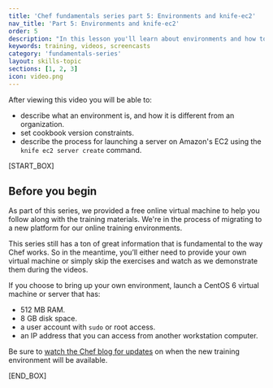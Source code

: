```yaml
---
title: 'Chef fundamentals series part 5: Environments and knife-ec2'
nav_title: 'Part 5: Environments and knife-ec2'
order: 5
description: "In this lesson you'll learn about environments and how to use Chef to launch a server on Amazon EC2."
keywords: training, videos, screencasts
category: 'fundamentals-series'
layout: skills-topic
sections: [1, 2, 3]
icon: video.png
---
```

After viewing this video you will be able to:

* describe what an environment is, and how it is different from an organization.
* set cookbook version constraints.
* describe the process for launching a server on Amazon's EC2 using the `knife ec2 server create` command.

[START_BOX]

## Before you begin

As part of this series, we provided a free online virtual machine to help you follow along with the training materials. We're in the process of migrating to a new platform for our online training environments.

This series still has a ton of great information that is fundamental to the way Chef works. So in the meantime, you’ll either need to provide your own virtual machine or simply skip the exercises and watch as we demonstrate them during the videos.

If you choose to bring up your own environment, launch a CentOS 6 virtual machine or server that has:

* 512 MB RAM.
* 8 GB disk space.
* a user account with `sudo` or root access.
* an IP address that you can access from another workstation computer.

Be sure to [watch the Chef blog for updates](http://blog.chef.io) on when the new training environment will be available.

[END_BOX]

[spring-fund-week-1]: /skills/fundamentals-series-week-1
[spring-fund-week-2]: /skills/fundamentals-series-week-2
[week2-homework]: /skills/fundamentals-series-week-2/#homework
[spring-fund-week-3]: /skills/fundamentals-series-week-3
[spring-fund-week-4]: /skills/fundamentals-series-week-4
[spring-fund-week-5]: /skills/fundamentals-series-week-5
[spring-fund-week-6]: /skills/fundamentals-series-week-6
[chef-lab]: /skills/fundamentals-series-chef-lab
[discussion-forum]: https://groups.google.com/d/forum/learnchef-fundamentals-webinar
[survey]: http://evocalize.com/consumer/survey/chef/springwebinar-5
